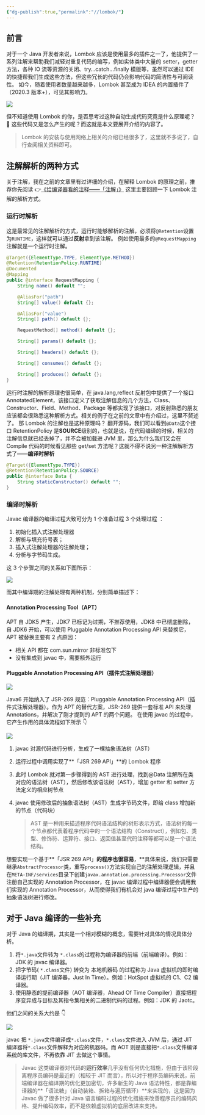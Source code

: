 ```yaml
---
{"dg-publish":true,"permalink":"//lombok/"}
---
```



## 前言

对于一个 Java 开发者来说，Lombok 应该是使用最多的插件之一了，他提供了一系列注解来帮助我们减轻对重复代码的编写，例如实体类中大量的 setter，getter 方法，各种 IO 流等资源的关闭、try…catch…finally 模版等，虽然可以通过 IDE 的快捷帮我们生成这些方法，但这些冗长的代码仍会影响代码的简洁性与可阅读性。
如今，随着使用者数量越来越多，Lombok 甚至成为 IDEA 的内置插件了（2020.3 版本+），可见其影响力。

![](https://cdn.ytools.xyz/uPic/fgJ94y20201209172523435.jpeg)

但不知道使用 Lombok 的你，是否思考过这种自动生成代码究竟是什么原理呢？🤔 这些代码又是怎么产生的呢？而这就是本文要展开介绍的内容了。

> Lombok 的安装与使用网络上相关的介绍已经很多了，这里就不多说了，自行查阅相关资料即可。

## 注解解析的两种方式

关于注解，我在之前的文章里有过详细的介绍，在解释 Lombok 的原理之前，推荐你先阅读 👉[《给编译器看的注释——「注解」》](https://mp.weixin.qq.com/s/SDCGghtNyluWiNpxSNp0mA)
这里主要回顾一下 Lombok 注解的解析方式。

### 运行时解析

这是最常见的注解解析的方式，运行时能够解析的注解，必须将`@Retention`设置为`RUNTIME`，这样就可以通过**反射**拿到该注解。
例如使用最多的`@RequestMapping`注解就是一个运行时注解。

```java
@Target({ElementType.TYPE, ElementType.METHOD})
@Retention(RetentionPolicy.RUNTIME)
@Documented
@Mapping
public @interface RequestMapping {
    String name() default "";

    @AliasFor("path")
    String[] value() default {};

    @AliasFor("value")
    String[] path() default {};

    RequestMethod[] method() default {};

    String[] params() default {};

    String[] headers() default {};

    String[] consumes() default {};

    String[] produces() default {};
}
```

运行时注解的解析原理也很简单，在 java.lang,reflect 反射包中提供了一个接口 AnnotatedElement，该接口定义了获取注解信息的几个方法，Class、Constructor、Field、Method、Package 等都实现了该接口，对反射熟悉的朋友应该都会很熟悉这种解析方式。相关的例子在之前的文章中有介绍过，这里不赘述了。
那 Lombok 的注解也是这种原理吗？
翻开源码，我们可以看到`@Data`这个接口 RetentionPolicy 是**SOURCE**级别的，也就是说，在代码编译的时候，相关的注解信息就已经丢掉了，并不会被加载进 JVM 里，那么为什么我们又会在 Compile 代码的时候看见那些 get/set 方法呢？这就不得不说另一种注解解析方式了——**编译时解析**

```java
@Target({ElementType.TYPE})
@Retention(RetentionPolicy.SOURCE)
public @interface Data {
    String staticConstructor() default "";
}
```

### 编译时解析

Javac 编译器的编译过程大致可分为 1 个准备过程 3 个处理过程 ：

1. 初始化插入式注解处理器
1. 解析与填充符号表；
1. 插入式注解处理器的注解处理；
1. 分析与字节码生成。

这 3 个步骤之间的关系如下图所示：

![](https://cdn.ytools.xyz/uPic/dVsO8Vimage.png)

而其中编译期的注解处理有两种机制，分别简单描述下：

#### Annotation Processing Tool（APT）

APT 自 JDK5 产生，JDK7 已标记为过期，不推荐使用，JDK8 中已彻底删除，自 JDK6 开始，可以使用 Pluggable Annotation Processing API 来替换它，APT 被替换主要有 2 点原因：

- 相关 API 都在 com.sun.mirror 非标准包下
- 没有集成到 javac 中，需要额外运行

#### Pluggable Annotation Processing API（插件式注解处理器）

![](<https://cdn.ytools.xyz/uPic/CaGHnCimage%20(1).png>)

Java6 开始纳入了 JSR-269 规范：Pluggable Annotation Processing API（插件式注解处理器）。作为 APT 的替代方案，JSR-269 提供一套标准 API 来处理 Annotations，并解决了刚才提到的 APT 的两个问题。
在使用 javac 的过程中，它产生作用的具体流程如下所示 👇

![](<https://cdn.ytools.xyz/uPic/gpVWS0image%20(2).png>)

1. javac 对源代码进行分析，生成了一棵抽象语法树（AST）
1. 运行过程中调用实现了**「JSR 269 API」**的 Lombok 程序
1. 此时 Lombok 就对第一步骤得到的 AST 进行处理，找到@Data 注解所在类对应的语法树（AST），然后修改该语法树（AST），增加 getter 和 setter 方法定义的相应树节点
1. javac 使用修改后的抽象语法树（AST）生成字节码文件，即给 class 增加新的节点（代码块）

   > AST 是一种用来描述程序代码语法结构的树形表示方式，语法树的每一个节点都代表着程序代码中的一个语法结构（Construct），例如包、类型、修饰符、运算符、接口、返回值甚至代码注释等都可以是一个语法结构。

想要实现一个基于**「JSR 269 API」**的程序也很容易**，**具体来说，我们只需要继承`AbstractProcessor`类，重写`process()`方法实现自己的注解处理逻辑，并且在`META-INF/services`目录下创建`javax.annotation.processing.Processor`文件注册自己实现的 Annotation Processor，在 javac 编译过程中编译器便会调用我们实现的 Annotation Processor，从而使得我们有机会对 java 编译过程中生产的抽象语法树进行修改。

## 对于 Java 编译的一些补充

对于 Java 的编译期，其实是一个相对模糊的概念，需要针对具体的情况具体分析。

1. 将`*.java`文件转为 `*.class`的过程称为编译器的前端（前端编译）。例如：JDK 的 javac 编译器。
1. 把字节码( `*.class`文件) 转变为 本地机器码 的过程称为 Java 虚拟机的即时编译运行期（JIT 编译器，Just In Time）。例如：HotSpot 虚拟机的 C1、C2 编译器。
1. 使用静态的提前编译器（AOT 编译器，Ahead Of Time Compiler）直接把程序变异成与目标及其指令集相关的二进制代码的过程。例如：JDK 的 Jaotc。

他们之间的关系大约是 👇

![](https://cdn.ytools.xyz/uPic/AMiRMZ15734544331781.jpeg)

javac 把 `*.java`文件编译成`*.class`文件，`*.class`文件进入 JVM 后，通过 JIT 编译器将`*.class`文件解释为对应的机器码。而 AOT 则是直接把`*.class`文件编译系统的库文件，不再依靠 JIT 去做这个事情。

> Javac 这类编译器对代码的**运行效率**几乎没有任何优化措施，但由于该阶段离程序员编码是最近的（相较于 JIT 而言），所以对于程序员编码来说，前端编译器在编译期的优化更加密切，许多新生的 Java 语法特性，都是靠编译器的**「语法糖」（自动装箱、拆箱与遍历循环）**来实现的，这是因为 Javac 做了很多针对 Java 语言编码过程的优化措施来改善程序员的编码风格、提升编码效率，而不是依赖虚拟机的底层改进来支持。
